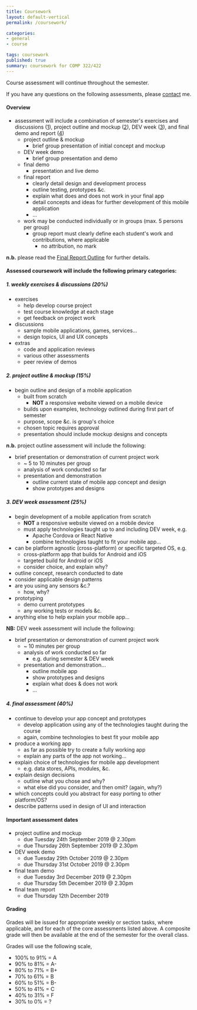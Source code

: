 ```yaml
---
title: Coursework
layout: default-vertical
permalink: /coursework/

categories:
- general
- course

tags: coursework
published: true
summary: coursework for COMP 322/422
---
```


Course assessment will continue throughout the semester.

If you have any questions on the following assessments, please [contact](/contact) me.

#### Overview

* assessment will include a combination of semester's exercises and discussions ([1](#assessment1)), project outline and mockup ([2](#assessment2)), DEV week ([3](#assessment3)), and final demo and report ([4](#assessment4))
  * project outline & mockup
    * brief group presentation of initial concept and mockup
  * DEV week demo
    * brief group presentation and demo
  * final demo
    * presentation and live demo
  * final report
    * clearly detail design and development process
    * outline testing, prototypes &c.
    * explain what does and does not work in your final app
    * detail concepts and ideas for further development of this mobile application
    * ...
  * work may be conducted individually or in groups (max. 5 persons per group)
    * group report must clearly define each student's work and contributions, where applicable
      * no attribution, no mark

**n.b.** please read the [Final Report Outline](/assets/docs/2019/comp422-final-report-outline-2019.pdf) for further details.

#### Assessed coursework will include the following primary categories:

<a id="assessment1"></a>

##### 1. weekly exercises & discussions (20%)

* exercises
  * help develop course project
  * test course knowledge at each stage
  * get feedback on project work
* discussions
  * sample mobile applications, games, services...
  * design topics, UI and UX concepts
* extras
  * code and application reviews
  * various other assessments
  * peer review of demos

<a id="assessment2"></a>

##### 2. project outline & mockup (15%)

* begin outline and design of a mobile application
  * built from scratch
    * **NOT** a responsive website viewed on a mobile device
  * builds upon examples, technology outlined during first part of semester
  * purpose, scope &c. is group's choice
  * chosen topic requires approval
  * presentation should include mockup designs and concepts

**n.b.** project outline assessment will include the following:

* brief presentation or demonstration of current project work
  * ~ 5 to 10 minutes per group
  * analysis of work conducted so far
  * presentation and demonstration
    * outline current state of mobile app concept and design
    * show prototypes and designs

<a id="assessment3"></a>

##### 3. DEV week assessment (25%)

* begin development of a mobile application from scratch
  * **NOT** a responsive website viewed on a mobile device
  * must apply technologies taught up to and including DEV week, e.g.
    * Apache Cordova or React Native
    * combine technologies taught to fit your mobile app...
* can be platform agnostic (cross-platform) or specific targeted OS, e.g.
    * cross-platform app that builds for Android and iOS
    * targeted build for Android or iOS
    * consider choice, and explain why?
* outline concept, research conducted to date
* consider applicable design patterns
* are you using any sensors &c.?
  * how, why?
* prototyping
  * demo current prototypes
  * any working tests or models &c.
* anything else to help explain your mobile app...

**NB:** DEV week assessment will include the following:

* brief presentation or demonstration of current project work
  * ~ 10 minutes per group
  * analysis of work conducted so far
    * e.g. during semester & DEV week
  * presentation and demonstration...
    * outline mobile app
    * show prototypes and designs
    * explain what does & does not work
    * ...

<a id="assessment4"></a>

##### 4. final assessment (40%)

* continue to develop your app concept and prototypes
  * develop application using any of the technologies taught during the course
  * again, combine technologies to best fit your mobile app
* produce a working app
  * as far as possible try to create a fully working app
  * explain any parts of the app not working...
* explain choice of technologies for mobile app development
  * e.g. data stores, APIs, modules, &c.
* explain design decisions
  * outline what you chose and why?
  * what else did you consider, and then omit? (again, why?)
* which concepts could you abstract for easy porting to other platform/OS?
* describe patterns used in design of UI and interaction

#### Important assessment dates

* project outline and mockup
  * due Tuesday 24th September 2019 @ 2.30pm
  * due Thursday 26th September 2019 @ 2.30pm
* DEV week demo
  * due Tuesday 29th October 2019 @ 2.30pm
  * due Thursday 31st October 2019 @ 2.30pm
* final team demo
  * due Tuesday 3rd December 2019 @ 2.30pm
  * due Thursday 5th December 2019 @ 2.30pm
* final team report
  * due Thursday 12th December 2019

#### Grading

Grades will be issued for appropriate weekly or section tasks, where applicable, and for each of the core assessments listed above.
A composite grade will then be available at the end of the semester for the overall class.

Grades will use the following scale,

  * 100% to 91% = A
  * 90% to 81%  = A-
  * 80% to 71%  = B+
  * 70% to 61%  = B
  * 60% to 51%  = B-
  * 50% to 41%  = C
  * 40% to 31%  = F
  * 30% to 0%   = ?
